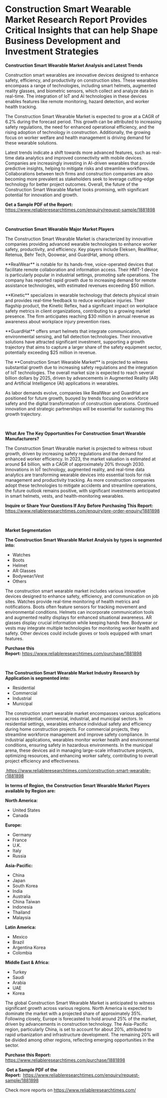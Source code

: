 <p><h1>Construction Smart Wearable Market Research Report Provides Critical Insights that can help Shape Business Development and Investment Strategies</h1></p><p><strong>Construction Smart Wearable Market Analysis and Latest Trends</strong></p>
<p><p>Construction smart wearables are innovative devices designed to enhance safety, efficiency, and productivity on construction sites. These wearables encompass a range of technologies, including smart helmets, augmented reality glasses, and biometric sensors, which collect and analyze data in real-time. The integration of IoT and AI technologies in these devices enables features like remote monitoring, hazard detection, and worker health tracking.</p><p>The Construction Smart Wearable Market is expected to grow at a CAGR of 6.2% during the forecast period. This growth can be attributed to increasing safety regulations, the need for enhanced operational efficiency, and the rising adoption of technology in construction. Additionally, the growing focus on worker welfare and health management is driving demand for these wearable solutions.</p><p>Latest trends indicate a shift towards more advanced features, such as real-time data analytics and improved connectivity with mobile devices. Companies are increasingly investing in AI-driven wearables that provide predictive insights, helping to mitigate risks and streamline workflows. Collaborations between tech firms and construction companies are also becoming more prevalent as stakeholders seek to leverage cutting-edge technology for better project outcomes. Overall, the future of the Construction Smart Wearable Market looks promising, with significant potential for innovation and growth.</p></p>
<p><strong>Get a Sample PDF of the Report:&nbsp;</strong> <a href="https://www.reliableresearchtimes.com/enquiry/request-sample/1881898?utm_campaign=2207&utm_medium=2&utm_source=Github&utm_content=ia&utm_term=10042025&utm_id=construction-smart-wearable">https://www.reliableresearchtimes.com/enquiry/request-sample/1881898</a></p>
<p>&nbsp;</p>
<p><strong>Construction Smart Wearable Major Market Players</strong></p>
<p><p>The Construction Smart Wearable Market is characterized by innovative companies providing advanced wearable technologies to enhance worker safety, productivity, and efficiency. Key players include Eleksen, RealWear, Retenua, Behr Tech, Qoowear, and GuardHat, among others. </p><p>**RealWear** is notable for its hands-free, voice-operated devices that facilitate remote collaboration and information access. Their HMT-1 device is particularly popular in industrial settings, promoting safe operations. The company has reported rapid growth due to increasing demand for remote assistance technologies, with estimated revenues exceeding $50 million.</p><p>**Kinetic** specializes in wearable technology that detects physical strain and provides real-time feedback to reduce workplace injuries. Their flagship product, the Kinetic Reflex, had a significant impact on workplace safety metrics in client organizations, contributing to a growing market presence. The firm anticipates reaching $30 million in annual revenue as awareness about workplace injury prevention rises.</p><p>**GuardHat** offers smart helmets that integrate communication, environmental sensing, and fall detection technologies. Their innovative solutions have attracted significant investment, supporting a growth trajectory that aims to capture a larger share of the safety equipment sector, potentially exceeding $25 million in revenue.</p><p>The **Construction Smart Wearable Market** is projected to witness substantial growth due to increasing safety regulations and the integration of IoT technologies. The overall market size is expected to reach several billion dollars by 2025, driven by advancements in Augmented Reality (AR) and Artificial Intelligence (AI) applications in wearables.</p><p>As labor demands evolve, companies like RealWear and GuardHat are positioned for future growth, buoyed by trends focusing on workforce safety and the digital transformation of construction operations. Continued innovation and strategic partnerships will be essential for sustaining this growth trajectory.</p></p>
<p>&nbsp;</p>
<p><strong>What Are The Key Opportunities For Construction Smart Wearable Manufacturers?</strong></p>
<p><p>The Construction Smart Wearable market is projected to witness robust growth, driven by increasing safety regulations and the demand for enhanced worker efficiency. In 2023, the market valuation is estimated at around $4 billion, with a CAGR of approximately 20% through 2030. Innovations in IoT technology, augmented reality, and real-time data analytics are transforming wearable devices into essential tools for risk management and productivity tracking. As more construction companies adopt these technologies to mitigate accidents and streamline operations, the future outlook remains positive, with significant investments anticipated in smart helmets, vests, and health-monitoring wearables.</p></p>
<p><strong>Inquire or Share Your Questions If Any Before Purchasing This Report:</strong> <a href="https://www.reliableresearchtimes.com/enquiry/pre-order-enquiry/1881898?utm_campaign=2207&utm_medium=2&utm_source=Github&utm_content=ia&utm_term=10042025&utm_id=construction-smart-wearable">https://www.reliableresearchtimes.com/enquiry/pre-order-enquiry/1881898</a></p>
<p>&nbsp;</p>
<p><strong>Market Segmentation</strong></p>
<p><strong>The Construction Smart Wearable Market Analysis by types is segmented into:</strong></p>
<p><ul><li>Watches</li><li>Boots</li><li>Helmet</li><li>AR Glasses</li><li>Bodywear/Vest</li><li>Others</li></ul></p>
<p><p>The construction smart wearable market includes various innovative devices designed to enhance safety, efficiency, and communication on job sites. Watches provide real-time monitoring of health metrics and notifications. Boots often feature sensors for tracking movement and environmental conditions. Helmets can incorporate communication tools and augmented reality displays for enhanced situational awareness. AR glasses display crucial information while keeping hands free. Bodywear or vests may integrate multiple technologies for monitoring worker health and safety. Other devices could include gloves or tools equipped with smart features.</p></p>
<p><strong>Purchase this Report:&nbsp;</strong><a href="https://www.reliableresearchtimes.com/purchase/1881898?utm_campaign=2207&utm_medium=2&utm_source=Github&utm_content=ia&utm_term=10042025&utm_id=construction-smart-wearable">https://www.reliableresearchtimes.com/purchase/1881898</a></p>
<p>&nbsp;</p>
<p><strong>The Construction Smart Wearable Market Industry Research by Application is segmented into:</strong></p>
<p><ul><li>Residential</li><li>Commercial</li><li>Industrial</li><li>Municipal</li></ul></p>
<p><p>The construction smart wearable market encompasses various applications across residential, commercial, industrial, and municipal sectors. In residential settings, wearables enhance individual safety and efficiency during home construction projects. For commercial projects, they streamline workforce management and improve safety compliance. In industrial applications, wearables monitor worker health and environmental conditions, ensuring safety in hazardous environments. In the municipal arena, these devices aid in managing large-scale infrastructure projects, optimizing resources, and enhancing worker safety, contributing to overall project efficiency and effectiveness.</p></p>
<p><a href="https://www.reliableresearchtimes.com/construction-smart-wearable-r1881898?utm_campaign=2207&utm_medium=2&utm_source=Github&utm_content=ia&utm_term=10042025&utm_id=construction-smart-wearable">&nbsp;https://www.reliableresearchtimes.com/construction-smart-wearable-r1881898</a></p>
<p><strong>In terms of Region, the Construction Smart Wearable Market Players available by Region are:</strong></p>
<p>
    <p> <strong> North America: </strong>
        <ul>
            <li>United States</li>
            <li>Canada</li>
        </ul>
        </p> 
    <p> <strong> Europe: </strong>
        <ul>
            <li>Germany</li>
            <li>France</li>
            <li>U.K.</li>
            <li>Italy</li>
            <li>Russia</li>
        </ul>
        </p> 
    <p> <strong> Asia-Pacific: </strong>
        <ul>
            <li>China</li>
            <li>Japan</li>
            <li>South Korea</li>
            <li>India</li>
            <li>Australia</li>
            <li>China Taiwan</li>
            <li>Indonesia</li>
            <li>Thailand</li>
            <li>Malaysia</li>
        </ul>
        </p> 
    <p> <strong> Latin America: </strong>
        <ul>
            <li>Mexico</li>
            <li>Brazil</li>
            <li>Argentina Korea</li>
            <li>Colombia</li>
        </ul>
        </p> 
    <p> <strong> Middle East & Africa: </strong>
        <ul>
            <li>Turkey</li>
            <li>Saudi</li>
            <li>Arabia</li>
            <li>UAE</li>
            <li>Korea</li>
        </ul>
    </p>
    </p>
<p><p>The global Construction Smart Wearable Market is anticipated to witness significant growth across various regions. North America is expected to dominate the market with a projected share of approximately 35%. Following closely, Europe is forecasted to hold around 25% of the market, driven by advancements in construction technology. The Asia-Pacific region, particularly China, is set to account for about 20%, attributed to rapid urbanization and infrastructure development. The remaining 20% will be divided among other regions, reflecting emerging opportunities in the sector.</p></p>
<p><strong>Purchase this Report: </strong><a href="https://www.reliableresearchtimes.com/purchase/1881898?utm_campaign=2207&utm_medium=2&utm_source=Github&utm_content=ia&utm_term=10042025&utm_id=construction-smart-wearable">https://www.reliableresearchtimes.com/purchase/1881898</a></p>
<p>&nbsp;<strong>Get a Sample PDF of the Report:&nbsp;&nbsp;</strong><a href="https://www.reliableresearchtimes.com/enquiry/request-sample/1881898?utm_campaign=2207&utm_medium=2&utm_source=Github&utm_content=ia&utm_term=10042025&utm_id=construction-smart-wearable">https://www.reliableresearchtimes.com/enquiry/request-sample/1881898</a></p>
<p><strong></strong></p>
<p>Check more reports on <a href="https://www.reliableresearchtimes.com/?utm_campaign=2207&utm_medium=2&utm_source=Github&utm_content=ia&utm_term=10042025&utm_id=construction-smart-wearable">https://www.reliableresearchtimes.com/</a></p>